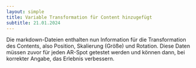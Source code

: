 ```yaml
---
layout: simple
title: Variable Transformation für Content hinzugefügt
subtitle: 21.01.2024
---
```

Die markdown-Dateien enthalten nun Information für die Transformation des Contents, also Position, Skalierung (Größe) und Rotation. Diese Daten müssen zuvor für jeden AR-Spot getestet werden und können dann, bei korrekter Angabe, das Erlebnis verbessern.